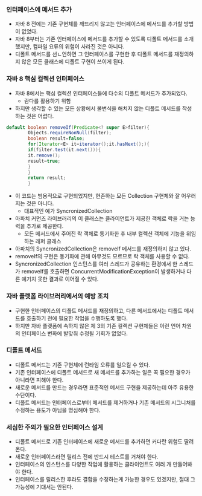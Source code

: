 ### 인터페이스에 메서드 추가

- 자바 8 전에는 기존 구현체를 깨뜨리지 않고는 인터페이스에 메서드를 추가할 방법이 없었다.
- 자바 8부터는 기존 인터페이스에 메서드를 추가할 수 있도록 디폴트 메서드를 소개했지만, 컴파일 요류의 위험이 사라진 것은 아니다.
- 디폴트 메서드를 선ㄴ언하면 그 인터페이스를 구현한 후 디폴트 메서드를 재정의하지 않은 모든 클래스에 디폴트 구현이 쓰이게 된다.

### 자바 8 핵심 컬렉션 인터페이스

- 자바 8에서는 핵심 컬렉션 인터페이스들에 다수의 디폴트 메서드가 추가되었다.
    - 람다를 활용하기 위함
- 하지만 생각할 수 있는 모든 상황에서 불변식을 해치지 않는 디폴트 메서드를 작성하는 것은 어렵다.

```java
default boolean removeIf(Predicate<? super E>filter){
        Objects.requireNonNull(filter);
        boolean result=false;
        for(Iterator<E> it=iterator();it.hasNext();){
        if(filter.test(it.next())){
        it.remove();
        result=true;
        }
        }
        return result;
        }

```

- 이 코드는 범용적으로 구현되었지만, 현존하는 모든 Collection 구현체와 잘 어우러지는 것은 아니다.
    - 대표적인 예가 SyncronizedCollection
- 아파치 커먼즈 라이브러리의 이 클래스는 클라이언트가 제공한 객체로 락을 거는 능력을 추가로 제공한다.
    - 모든 메서드에서 주어진 락 객체로 동기화한 후 내부 컬렉션 객체에 기능을 위임하는 래퍼 클래스
- 아파치의 SyncronizedCollection은 removeIf 메서드를 재정의하지 않고 있다.
- removeIf의 구현은 동기화에 관해 아무것도 모르므로 락 객체를 사용할 수 없다.
- SyncronizedCollection 인스턴스를 여러 스레드가 공유하는 환경에서 한 스레드가 removeIf를 호출하면
  ConcurrentModificationException이 발생하거나 다른 예기치 못한 결과로 이어질 수 있다.

### 자바 플랫폼 라이브러리에서의 예방 조치

- 구현한 인터페이스의 디폴트 메서드를 재정의하고, 다른 메서드에서는 디폴트 메서드를 호출하기 전에 필요한 작업을 수행하도록 했다.
- 하지만 자바 플랫폼에 속하지 않은 제 3의 기존 컬렉션 구현체들은 이런 언어 차원의 인터페이스 변화에 발맞춰 수정될 기회가 없었다.

### 디폴트 메서드

- 디폴트 메서드는 기존 구현체에 런타임 오류를 일으킬 수 있다.
- 기존 인터페이스에 디폴트 메서드로 새 메서드를 추가하는 일은 꼭 필요한 경우가 아니라면 피해야 한다.
- 새로운 메서드를 만드는 경우라면 표준적인 메서드 구현을 제공하는데 아주 유용한 수단이다.
- 디폴트 메서드는 인터페이스로부터 메서드를 제거하거나 기존 메서드의 시그니처를 수정하는 용도가 아님을 명심해야 한다.

### 세심한 주의가 필요한 인터페이스 설계

- 디폴트 메서드로 기존 인터페이스에 새로운 메서드를 추가하면 커다란 위험도 딸려온다.
- 새로운 인터페이스라면 릴리스 전에 반드시 테스트를 거쳐야 한다.
- 인터페이스의 인스턴스를 다양한 작업에 활용하는 클라이언트도 여러 개 만들어봐야 한다.
- 인터페이스를 릴리스한 후라도 결함을 수정하는게 가능한 경우도 있겠지만, 절대 그 가능성에 기대서는 안된다.